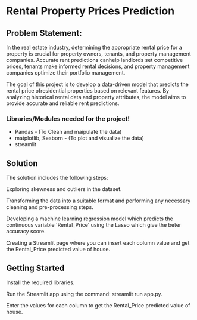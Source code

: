 # Rental Property Prices Prediction

## Problem Statement:

In the real estate industry, determining the appropriate rental price for a property is crucial for property owners, tenants, and property management companies. Accurate rent predictions canhelp landlords set competitive prices, tenants make informed rental decisions, and property
management companies optimize their portfolio management.

The goal of this project is to develop a data-driven model that predicts the rental price ofresidential properties based on relevant features. By analyzing historical rental data and property attributes, the model aims to provide accurate and reliable rent predictions.

### Libraries/Modules needed for the project!

- Pandas - (To Clean and maipulate the data)
- matplotlib, Seaborn - (To plot and visualize the data)
- streamlit

## Solution

The solution includes the following steps:

Exploring skewness and outliers in the dataset.

Transforming the data into a suitable format and performing any necessary cleaning and pre-processing steps.

Developing a machine learning regression model which predicts the continuous variable 'Rental_Price' using the Lasso which give the beter accuracy score.

Creating a Streamlit page where you can insert each column value and get the Rental_Price predicted value of house.


## Getting Started


Install the required libraries.

Run the Streamlit app using the command: streamlit run app.py.

Enter the values for each column to get the Rental_Price predicted value of house.
